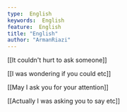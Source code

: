 ```yaml
---
type:  English
keywords:  English
feature:  English
title: "English"
author: "ArmanRiazi"
---
```



 [[It couldn't hurt to ask someone]]

 [[I was wondering if you could etc]]

 [[May I ask you for your attention]]

 [[Actually I was asking you to say etc]]
